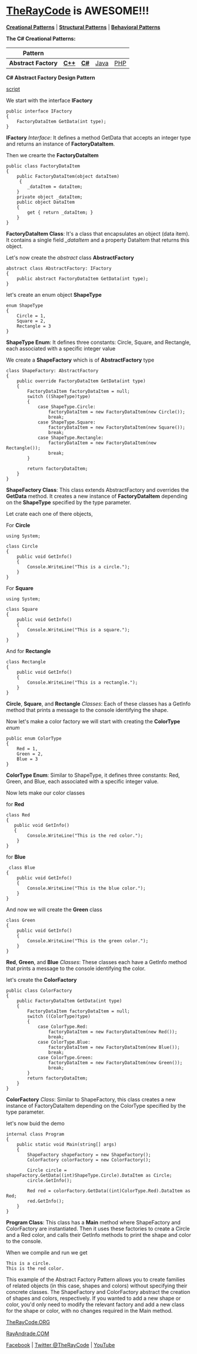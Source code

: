 # [TheRayCode](../../../README.md) is AWESOME!!!


**[Creational Patterns](../README.md)** | **[Structural Patterns](../../Structural/README.md)** | **[Behavioral Patterns](../../Behavioral/README.md)**

**The C# Creational Patterns:**

|Pattern|   |   |   |   |
|---|---|---|---|---|
| **Abstract Factory** | [**C++**](../../../CPP/Creational/AbstractFactory/README.md) | [**C#**](../../../Csharp/Creational/AbstractFactory/README.md) | [Java](../../../Java/Creational/AbstractFactory/README.md) | [PHP](../../../PHP/Creational/AbstractFactory/README.md) |

**C# Abstract Factory Design Pattern**

[script](./script/page01.md)

We start with the interface **IFactory**

```
public interface IFactory
{
    FactoryDataItem GetData(int type);
}
```
**IFactory** *Interface*:
It defines a method GetData that accepts an integer type and returns an instance of **FactoryDataItem**.

Then we crearte the **FactoryDataItem**

```
public class FactoryDataItem
{
    public FactoryDataItem(object dataItem)
     {
        _dataItem = dataItem;
    }
    private object _dataItem;
    public object DataItem
    {
        get { return _dataItem; }
    }
}
```
**FactoryDataItem Class**:
It's a class that encapsulates an object (data item). It contains a single field *_dataItem* and a property DataItem that returns this object.

Let's now create the *abstract* class **AbstractFactory**

```
abstract class AbstractFactory: IFactory
{
    public abstract FactoryDataItem GetData(int type);
}
```

let's create an enum object **ShapeType**

```
enum ShapeType
{
    Circle = 1,
    Square = 2,
    Rectangle = 3
}
```

**ShapeType Enum**:
It defines three constants: Circle, Square, and Rectangle, each associated with a specific integer value

We create a **ShapeFactory** which is of **AbstractFactory** type

```
class ShapeFactory: AbstractFactory
{
    public override FactoryDataItem GetData(int type)
    {
        FactoryDataItem factoryDataItem = null;
        switch ((ShapeType)type)
        {
            case ShapeType.Circle:
                factoryDataItem = new FactoryDataItem(new Circle());
                break;
            case ShapeType.Square:
                factoryDataItem = new FactoryDataItem(new Square());
                break;
            case ShapeType.Rectangle:
                factoryDataItem = new FactoryDataItem(new Rectangle());
                break;
        }
            
        return factoryDataItem;
    }
}
```
**ShapeFactory Class**:
This class extends AbstractFactory and overrides the **GetData** method. It creates a new instance of **FactoryDataItem** depending on the **ShapeType** specified by the type parameter.

Let crate each one of there objects,

For **Circle**

```
using System;

class Circle
{
    public void GetInfo()
    {
        Console.WriteLine("This is a circle.");
    }
}
```

For **Square**

```
using System;

class Square
{
    public void GetInfo()
    {
        Console.WriteLine("This is a square.");
    }
}
```

And for **Rectangle**

```
class Rectangle
{
    public void GetInfo()
    {
        Console.WriteLine("This is a rectangle.");
    }
}
```
**Circle**, **Square**, and **Rectangle** *Classes*:
Each of these classes has a GetInfo method that prints a message to the console identifying the shape.

Now let's make a color factory we will start with creating the **ColorType** *enum*

```
public enum ColorType
{
    Red = 1,
    Green = 2,
    Blue = 3
}
```

**ColorType Enum**:
Similar to ShapeType, it defines three constants: Red, Green, and Blue, each associated with a specific integer value.

Now lets make our color classes

for **Red**

```
class Red
{
   public void GetInfo()
   {
        Console.WriteLine("This is the red color.");
    }  
}
```
 for **Blue**
 
```
 class Blue
{
    public void GetInfo()
    {
        Console.WriteLine("This is the blue color.");
    }
}
```
And now we will create the **Green** class

```
class Green
{
    public void GetInfo()
    {
        Console.WriteLine("This is the green color.");
    }
}
```

**Red**, **Green**, and **Blue** *Classes*:
These classes each have a GetInfo method that prints a message to the console identifying the color.

let's create the **ColorFactory**

```
public class ColorFactory
{
    public FactoryDataItem GetData(int type)
    {
        FactoryDataItem factoryDataItem = null;
        switch ((ColorType)type)
        {
            case ColorType.Red:
                factoryDataItem = new FactoryDataItem(new Red());
                break;
            case ColorType.Blue:
                factoryDataItem = new FactoryDataItem(new Blue());
                break;
            case ColorType.Green:
                factoryDataItem = new FactoryDataItem(new Green());
                break;
        }
        return factoryDataItem;
    }
}
```
**ColorFactory** *Class*:
Similar to ShapeFactory, this class creates a new instance of FactoryDataItem depending on the ColorType specified by the type parameter.

let's now buid the demo

```
internal class Program
{
    public static void Main(string[] args)
    {
        ShapeFactory shapeFactory = new ShapeFactory();
        ColorFactory colorFactory = new ColorFactory();
            
        Circle circle = shapeFactory.GetData((int)ShapeType.Circle).DataItem as Circle;
        circle.GetInfo();
           
        Red red = colorFactory.GetData((int)ColorType.Red).DataItem as Red;
        red.GetInfo();
    }
}
```
**Program Class**:
This class has a **Main** method where ShapeFactory and ColorFactory are instantiated. Then it uses these factories to create a Circle and a Red color, and calls their GetInfo methods to print the shape and color to the console.

When we compile and run we get
```
This is a circle.
This is the red color.
```
This example of the Abstract Factory Pattern allows you to create families of related objects (in this case, shapes and colors) without specifying their concrete classes. The ShapeFactory and ColorFactory abstract the creation of shapes and colors, respectively. If you wanted to add a new shape or color, you'd only need to modify the relevant factory and add a new class for the shape or color, with no changes required in the Main method.


[TheRayCode.ORG](https://www.TheRayCode.org)

[RayAndrade.COM](https://www.RayAndrade.com)

[Facebook](https://www.facebook.com/TheRayCode/) | [Twitter @TheRayCode](https://www.twitter.com/TheRayCode/) | [YouTube](https://www.youtube.com/TheRayCode/)

